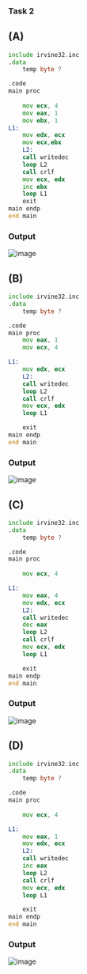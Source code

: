 ### Task 2
## (A)
```asm
include irvine32.inc
.data
	temp byte ?   

.code
main proc
       
    mov ecx, 4     
    mov eax, 1
    mov ebx, 1
L1: 
    mov edx, ecx
    mov ecx,ebx
    L2:
    call writedec
    loop L2
    call crlf     
    mov ecx, edx    
    inc ebx
    loop L1       
    exit
main endp
end main

```
### Output
![image](https://github.com/user-attachments/assets/d294435b-5225-4871-b4e1-4ad023b67a74)


## (B)
```asm
include irvine32.inc
.data
	temp byte ?   

.code
main proc
    mov eax, 1     
    mov ecx, 4     

L1: 
    mov edx, ecx  
    L2:
    call writedec 
    loop L2
    call crlf     
    mov ecx, edx    
    loop L1       

    exit
main endp
end main

```
### Output
![image](https://github.com/user-attachments/assets/faaf602e-adb4-448e-97ba-a9f9e7e34fd0)

## (C)
```asm
include irvine32.inc
.data
	temp byte ?   

.code
main proc
       
    mov ecx, 4     

L1: 
    mov eax, 4  
    mov edx, ecx  
    L2:
    call writedec
    dec eax
    loop L2
    call crlf     
    mov ecx, edx    
    loop L1       

    exit
main endp
end main

```
### Output
![image](https://github.com/user-attachments/assets/58e685e6-09d2-4abe-af29-119a2b8ae078)

## (D)
```asm
include irvine32.inc
.data
	temp byte ?   

.code
main proc
       
    mov ecx, 4     

L1: 
    mov eax, 1  
    mov edx, ecx  
    L2:
    call writedec
    inc eax
    loop L2
    call crlf     
    mov ecx, edx    
    loop L1       

    exit
main endp
end main

```
### Output
![image](https://github.com/user-attachments/assets/65be58e2-493f-4bac-b93f-8474d3bb4a3c)
